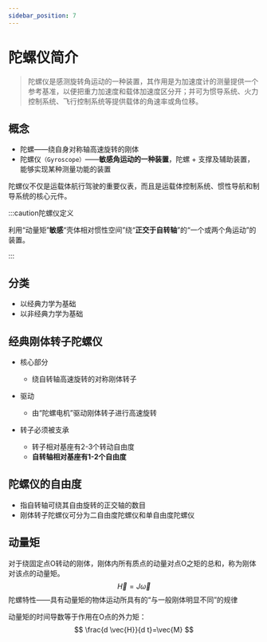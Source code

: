 ```yaml
---
sidebar_position: 7
---
```


# 陀螺仪简介

> 陀螺仪是感测旋转角运动的一种装置，其作用是为加速度计的测量提供一个参考基准，以便把重力加速度和载体加速度区分开；并可为惯导系统、火力控制系统、飞行控制系统等提供载体的角速率或角位移。

## 概念

- 陀螺——绕自身对称轴高速旋转的刚体
- 陀螺仪`（Gyroscope）`——**敏感角运动的一种装置**，陀螺 + 支撑及辅助装置，能够实现某种测量功能的装置

陀螺仪不仅是运载体航行驾驶的重要仪表，而且是运载体控制系统、惯性导航和制导系统的核心元件。

:::caution陀螺仪定义

利用“动量矩”**敏感**“壳体相对惯性空间”绕“**正交于自转轴**”的“一个或两个角运动”的装置。

:::

## 分类

- 以经典力学为基础
- 以非经典力学为基础

## 经典刚体转子陀螺仪

- 核心部分
  - 绕自转轴高速旋转的对称刚体转子
- 驱动
  - 由“陀螺电机”驱动刚体转子进行高速旋转

- 转子必须被支承
  - 转子相对基座有2-3个转动自由度
  - **自转轴相对基座有1-2个自由度**

## 陀螺仪的自由度

- 指自转轴可绕其自由旋转的正交轴的数目
- 刚体转子陀螺仪可分为二自由度陀螺仪和单自由度陀螺仪

## 动量矩

对于绕固定点O转动的刚体，刚体内所有质点的动量对点O之矩的总和，称为刚体对该点的动量矩。
$$
\vec{H}=J \vec{\omega}
$$
陀螺特性——具有动量矩的物体运动所具有的“与一般刚体明显不同”的规律

动量矩的时间导数等于作用在O点的外力矩：
$$
\frac{d \vec{H}}{d t}=\vec{M}
$$
